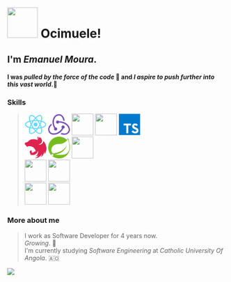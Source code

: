 # <img src="https://media.giphy.com/media/zJ3V6Ot51H8Y0/giphy.gif" height="70" width="70"> Ocimuele! 
## I'm *Emanuel Moura*. 
#### I was *pulled by the force of the code* 🥺 and *I aspire to push further into this vast world*.🥺

### Skills
> <img src="https://github.com/devicons/devicon/blob/master/icons/react/react-original.svg" width="50" height="50"> <img src="https://github.com/devicons/devicon/blob/master/icons/redux/redux-original.svg" width="50" height="50"> 
> <img src="https://cdn.jsdelivr.net/gh/devicons/devicon/icons/java/java-original-wordmark.svg" width="50" height="50"> <img src="https://cdn.jsdelivr.net/gh/devicons/devicon/icons/javascript/javascript-original.svg" width="50" height="50"> <img src="https://raw.githubusercontent.com/devicons/devicon/6910f0503efdd315c8f9b858234310c06e04d9c0/icons/typescript/typescript-original.svg" width="50" height="50"> <br>
> <img src="https://raw.githubusercontent.com/devicons/devicon/6910f0503efdd315c8f9b858234310c06e04d9c0/icons/nestjs/nestjs-original.svg" width="50" height="50"> <img src="https://github.com/devicons/devicon/blob/v2.16.0/icons/spring/spring-original.svg" width="50" height="50"> <img src="https://www.svgrepo.com/show/303360/nodejs-logo.svg" width="50" height="50"> <br>
> <img src="https://cdn.jsdelivr.net/gh/devicons/devicon/icons/postgresql/postgresql-original-wordmark.svg" width="50" height="50">   <img src="https://cdn.jsdelivr.net/gh/devicons/devicon/icons/bash/bash-original.svg" width="50" height="50"> <br>
> <img src="https://cdn.jsdelivr.net/gh/devicons/devicon/icons/npm/npm-original-wordmark.svg" width="50" height="50">  <img src="https://cdn.jsdelivr.net/gh/devicons/devicon/icons/git/git-original.svg" width="50" height="50">


### More about me
> I work as Software Developer for 4 years now. <br>
> *Growing*. 🌱 <br>
> I'm currently studying *Software Engineering* at *Catholic University Of Angola*. 🇦🇴


<img src="https://rapidapi.com/blog/wp-content/uploads/2018/06/giphy1.gif">
